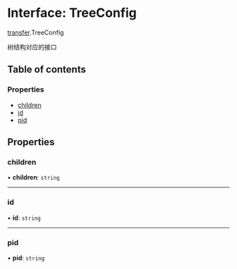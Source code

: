 # Interface: TreeConfig

[transfer](../wiki/transfer).TreeConfig

树结构对应的接口

## Table of contents

### Properties

- [children](../wiki/transfer.TreeConfig#children)
- [id](../wiki/transfer.TreeConfig#id)
- [pid](../wiki/transfer.TreeConfig#pid)

## Properties

### children

• **children**: `string`

___

### id

• **id**: `string`

___

### pid

• **pid**: `string`
